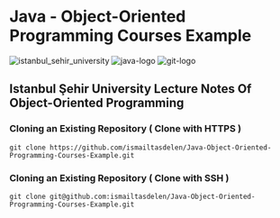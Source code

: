 # Java - Object-Oriented Programming Courses Example

![istanbul_sehir_university](https://cloud.githubusercontent.com/assets/15425071/19364300/42ef5e82-9196-11e6-8e68-ec32d37a49f7.png) ![java-logo](https://cloud.githubusercontent.com/assets/15425071/19363998/08642d98-9195-11e6-98bd-17a08547c925.png) ![git-logo](https://cloud.githubusercontent.com/assets/15425071/19401863/5da40752-9266-11e6-8987-b50ecc3eb370.png) 

## Istanbul Şehir University Lecture Notes Of Object-Oriented Programming

### Cloning an Existing Repository ( Clone with HTTPS )

```
git clone https://github.com/ismailtasdelen/Java-Object-Oriented-Programming-Courses-Example.git
```

### Cloning an Existing Repository ( Clone with SSH )

```
git clone git@github.com:ismailtasdelen/Java-Object-Oriented-Programming-Courses-Example.git
```
